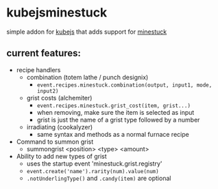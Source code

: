 # kubejsminestuck
 
simple addon for [kubejs](https://www.curseforge.com/minecraft/mc-mods/kubejs) that adds support for [minestuck](https://www.curseforge.com/minecraft/mc-mods/minestuck)

## current features:
- recipe handlers
    - combination (totem lathe / punch designix)
        - `event.recipes.minestuck.combination(output, input1, mode, input2)`
    - grist costs (alchemiter)
        - `event.recipes.minestuck.grist_cost(item, grist...)`
        - when removing, make sure the item is selected as input
        - grist is just the name of a grist type followed by a number
    - irradiating (cookalyzer)
        - same syntax and methods as a normal furnace recipe
- Command to summon grist
    - summongrist \<position> \<type> \<amount>
- Ability to add new types of grist
    - uses the startup event 'minestuck.grist.registry'
    - `event.create('name').rarity(num).value(num)`
    - `.notUnderlingType()` and `.candy(item)` are optional
